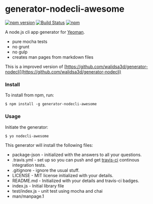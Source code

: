 # generator-nodecli-awesome

[![npm version](https://badge.fury.io/js/generator-nodecli-awesome.svg)](https://badge.fury.io/js/generator-nodecli-awesome) [![Build Status](https://travis-ci.org/sebs/generator-nodecli-awesome.svg?branch=master)](https://travis-ci.org/sebs/generator-nodecli-awesome) [![npm](https://img.shields.io/npm/dt/generator-nodecli-awesome.svg?maxAge=2592000)]()



A node.js cli app generator for [Yeoman](http://yeoman.io).

* pure mocha tests
* no grunt
* no gulp
* creates man pages from markdown files

This is a improved version of [https://github.com/walidsa3d/generator-nodecli](https://github.com/walidsa3d/generator-nodecli)

### Install

To install from npm, run:

```
$ npm install -g generator-nodecli-awesome
```
### Usage
Initiate the generator:

```
$ yo nodecli-awesome
```
This generator will install the following files:

* package-json - initialized with the answers to all your questions.
* .travis.yml - set up so you can push and get [travis-ci](http://travis-ci.org)
   continous integration tests.
* .gitignore - ignore the usual stuff.
* LICENSE - MIT license initialized with your details.
* README.md - Initialized with your details and travis-ci badges.
* index.js - Initial library file
* test/index.js - unit test using mocha and chai
* man/manpage.1
